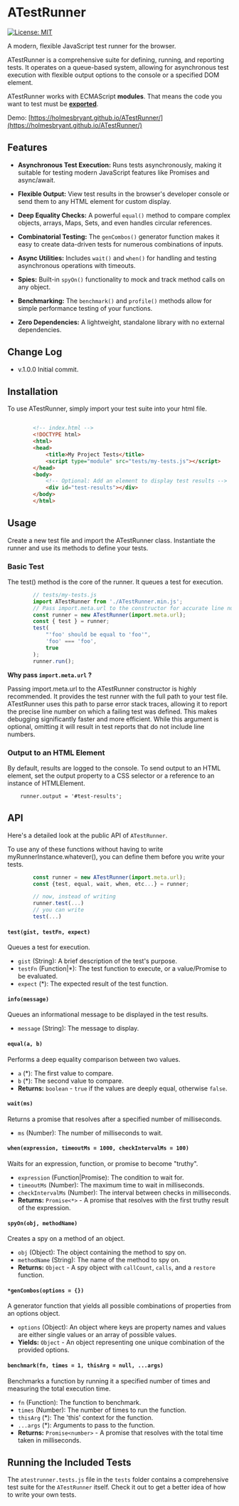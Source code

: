 # ATestRunner

[![License: MIT](https://img.shields.io/badge/License-MIT-blue.svg)](https://mit-license.org/)

A modern, flexible JavaScript test runner for the browser.

ATestRunner is a comprehensive suite for defining, running, and reporting tests. It operates on a queue-based system, allowing for asynchronous test execution with flexible output options to the console or a specified DOM element.

ATestRunner works with ECMAScript **modules**. That means the code you want to test must be **[exported](https://developer.mozilla.org/en-US/docs/Web/JavaScript/Reference/Statements/export)**.

Demo: [https://holmesbryant.github.io/ATestRunner/](https://holmesbryant.github.io/ATestRunner/)


## Features

*   **Asynchronous Test Execution:** Runs tests asynchronously, making it suitable for testing modern JavaScript features like Promises and async/await.

*   **Flexible Output:** View test results in the browser's developer console or send them to any HTML element for custom display.

*   **Deep Equality Checks:** A powerful `equal()` method to compare complex objects, arrays, Maps, Sets, and even handles circular references.

*   **Combinatorial Testing:** The `genCombos()` generator function makes it easy to create data-driven tests for numerous combinations of inputs.

*   **Async Utilities:** Includes `wait()` and `when()` for handling and testing asynchronous operations with timeouts.

*   **Spies:** Built-in `spyOn()` functionality to mock and track method calls on any object.

*   **Benchmarking:** The `benchmark()` and `profile()` methods allow for simple performance testing of your functions.

*   **Zero Dependencies:** A lightweight, standalone library with no external dependencies.

## Change Log

- v.1.0.0 Initial commit.

## Installation

To use ATestRunner, simply import your test suite into your html file.

```html

		<!-- index.html -->
		<!DOCTYPE html>
		<html>
		<head>
		    <title>My Project Tests</title>
		    <script type="module" src="tests/my-tests.js"></script>
		</head>
		<body>
		    <!-- Optional: Add an element to display test results -->
		    <div id="test-results"></div>
		</body>
		</html>

```

## Usage

Create a new test file and import the ATestRunner class. Instantiate the runner and use its methods to define your tests.

### Basic Test

The test() method is the core of the runner. It queues a test for execution.

```javascript
		// tests/my-tests.js
		import ATestRunner from './ATestRunner.min.js';
		// Pass import.meta.url to the constructor for accurate line number reporting.
		const runner = new ATestRunner(import.meta.url);
		const { test } = runner;
		test(
		    "'foo' should be equal to 'foo'",
		    'foo' === 'foo',
		    true
		);
		runner.run();
```

**Why pass `import.meta.url` ?**

Passing import.meta.url to the ATestRunner constructor is highly recommended. It provides the test runner with the full path to your test file. ATestRunner uses this path to parse error stack traces, allowing it to report the precise line number on which a failing test was defined. This makes debugging significantly faster and more efficient. While this argument is optional, omitting it will result in test reports that do not include line numbers.

### Output to an HTML Element

By default, results are logged to the console. To send output to an HTML element, set the output property to a CSS selector or a reference to an instance of HTMLElement.

		runner.output = '#test-results';

## API

Here's a detailed look at the public API of `ATestRunner`.

To use any of these functions without having to write myRunnerInstance.whatever(), you can define them before you write your tests.

```javascript
		const runner = new ATestRunner(import.meta.url);
		const {test, equal, wait, when, etc...} = runner;

		// now, instead of writing
		runner.test(...)
		// you can write
		test(...)
```

#### `test(gist, testFn, expect)`

Queues a test for execution.

*   `gist` (String): A brief description of the test's purpose.
*   `testFn` (Function|*): The test function to execute, or a value/Promise to be evaluated.
*   `expect` (*): The expected result of the test function.

#### `info(message)`

Queues an informational message to be displayed in the test results.

*   `message` (String): The message to display.

#### `equal(a, b)`

Performs a deep equality comparison between two values.

*   `a` (*): The first value to compare.
*   `b` (*): The second value to compare.
*   **Returns:** `boolean` - `true` if the values are deeply equal, otherwise `false`.

#### `wait(ms)`

Returns a promise that resolves after a specified number of milliseconds.

*   `ms` (Number): The number of milliseconds to wait.

#### `when(expression, timeoutMs = 1000, checkIntervalMs = 100)`

Waits for an expression, function, or promise to become "truthy".

*   `expression` (Function|Promise): The condition to wait for.
*   `timeoutMs` (Number): The maximum time to wait in milliseconds.
*   `checkIntervalMs` (Number): The interval between checks in milliseconds.
*   **Returns:** `Promise<*>` - A promise that resolves with the first truthy result of the expression.

#### `spyOn(obj, methodName)`

Creates a spy on a method of an object.

*   `obj` (Object): The object containing the method to spy on.
*   `methodName` (String): The name of the method to spy on.
*   **Returns:** `Object` - A spy object with `callCount`, `calls`, and a `restore` function.

#### `*genCombos(options = {})`

A generator function that yields all possible combinations of properties from an options object.

*   `options` (Object): An object where keys are property names and values are either single values or an array of possible values.
*   **Yields:** `Object` - An object representing one unique combination of the provided options.

#### `benchmark(fn, times = 1, thisArg = null, ...args)`

Benchmarks a function by running it a specified number of times and measuring the total execution time.

*   `fn` (Function): The function to benchmark.
*   `times` (Number): The number of times to run the function.
*   `thisArg` (*): The 'this' context for the function.
*   `...args` (*): Arguments to pass to the function.
*   **Returns:** `Promise<number>` - A promise that resolves with the total time taken in milliseconds.

## Running the Included Tests

The `atestrunner.tests.js` file in the `tests` folder contains a comprehensive test suite for the `ATestRunner` itself. Check it out to get a better idea of how to write your own tests.
